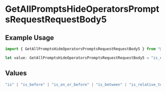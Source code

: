 # GetAllPromptsHideOperatorsPromptsRequestRequestBody5

## Example Usage

```typescript
import { GetAllPromptsHideOperatorsPromptsRequestRequestBody5 } from "@orq-ai/node/models/operations";

let value: GetAllPromptsHideOperatorsPromptsRequestRequestBody5 = "is_empty";
```

## Values

```typescript
"is" | "is_before" | "is_on_or_before" | "is_between" | "is_relative_today" | "is_relative_time" | "is_empty" | "is_not_empty"
```